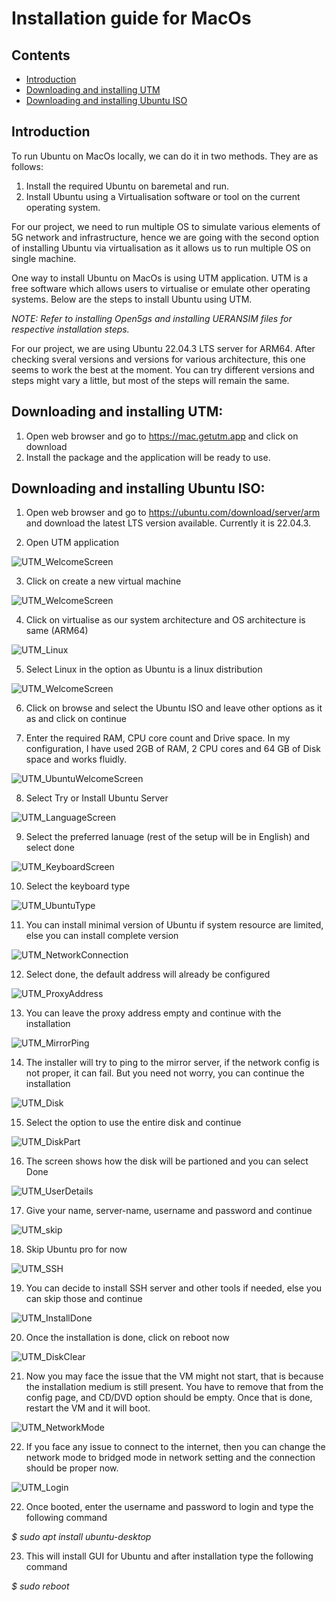 # Installation guide for MacOs

## Contents

*   [Introduction](#Introduction)
*   [Downloading and installing UTM](#Downloading-and-installing-UTM:)
*   [Downloading and installing Ubuntu ISO](#Downloading-and-installing-Ubuntu-ISO:)


## Introduction

To run Ubuntu on MacOs locally, we can do it in two methods. They are as follows:
1. Install the required Ubuntu on baremetal and run.
2. Install Ubuntu using a Virtualisation software or tool on the current operating system.

For our project, we need to run multiple OS to simulate various elements of 5G network and infrastructure, hence we are going with the second option of installing Ubuntu via virtualisation as it allows us to run multiple OS on single machine.

One way to install Ubuntu on MacOs is using UTM application. UTM is a free software which allows users to virtualise or emulate other operating systems. Below are the steps to install Ubuntu using UTM. 

*NOTE: Refer to installing Open5gs and installing UERANSIM files for respective installation steps.*


For our project, we are using Ubuntu 22.04.3 LTS server for ARM64. After checking sveral versions and versions for various architecture, this one seems to work the best at the moment. You can try different versions and steps might vary a little, but most of the steps will remain the same.


## Downloading and installing UTM:
1. Open web browser and go to https://mac.getutm.app and click on download
2. Install the package and the application will be ready to use.


## Downloading and installing Ubuntu ISO:
1. Open web browser and go to https://ubuntu.com/download/server/arm and download the latest LTS version available. Currently it is 22.04.3.

2. Open UTM application

![UTM_WelcomeScreen](resources/images/UTM/Pic_1.png)

3. Click on create a new virtual machine 

![UTM_WelcomeScreen](resources/images/UTM/Pic_2.png)

4. Click on virtualise as our system architecture and OS architecture is same (ARM64)

![UTM_Linux](resources/images/UTM/Pic_3.png)

5. Select Linux in the option as Ubuntu is a linux distribution

![UTM_WelcomeScreen](resources/images/UTM/Pic_4.png)

6. Click on browse and select the Ubuntu ISO and leave other options as it as and click on continue

7. Enter the required RAM, CPU core count and Drive space. In my configuration, I have used 2GB of RAM, 2 CPU cores and 64 GB of Disk space and works fluidly.

![UTM_UbuntuWelcomeScreen](resources/images/UTM/Pic_5.png)

8. Select Try or Install Ubuntu Server

![UTM_LanguageScreen](resources/images/UTM/Pic_6.png)

9. Select the preferred lanuage (rest of the setup will be in English) and select done

![UTM_KeyboardScreen](resources/images/UTM/Pic_7.png)

10. Select the keyboard type

![UTM_UbuntuType](resources/images/UTM/Pic_8.png)

11. You can install minimal version of Ubuntu if system resource are limited, else you can install complete version

![UTM_NetworkConnection](resources/images/UTM/Pic_9.png)

12. Select done, the default address will already be configured

![UTM_ProxyAddress](resources/images/UTM/Pic_10.png)

13. You can leave the proxy address empty and continue with the installation

![UTM_MirrorPing](resources/images/UTM/Pic_11.png)

14. The installer will try to ping to the mirror server, if the network config is not proper, it can fail. But you need not worry, you can continue the installation

![UTM_Disk](resources/images/UTM/Pic_12.png)

15. Select the option to use the entire disk and continue

![UTM_DiskPart](resources/images/UTM/Pic_13.png)

16. The screen shows how the disk will be partioned and you can select Done

![UTM_UserDetails](resources/images/UTM/Pic_14.png)

17. Give your name, server-name, username and password and continue

![UTM_skip](resources/images/UTM/Pic_15.png)

18. Skip Ubuntu pro for now

![UTM_SSH](resources/images/UTM/Pic_16.png)

19. You can decide to install SSH server and other tools if needed, else you can skip those and continue

![UTM_InstallDone](resources/images/UTM/Pic_17.png)

20. Once the installation is done, click on reboot now

![UTM_DiskClear](resources/images/UTM/Pic_18.png)

21. Now you may face the issue that the VM might not start, that is because the installation medium is still present. You have to remove that from the config page, and CD/DVD option should be empty. Once that is done, restart the VM and it will boot.

![UTM_NetworkMode](resources/images/UTM/Pic_20.png)

22. If you face any issue to connect to the internet, then you can change the network mode to bridged mode in network setting and the connection should be proper now.

![UTM_Login](resources/images/UTM/Pic_21.png)

22. Once booted, enter the username and password to login and type the following command

*$ sudo apt install ubuntu-desktop*

23. This will install GUI for Ubuntu and after installation type the following command 

*$ sudo reboot*

 
